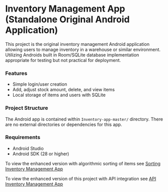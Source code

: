 # Inventory Management App (Standalone Original Android Application)
This project is the original inventory management Android application allowing users to manage inventory in a warehouse or similar environment. Utilizing Androids built in Room/SQLite database implementation appropriate for testing but not practical for deployment.


### Features
- Simple login/user creation
- Add, adjust stock amount, delete, and view items
- Local storage of items and users with SQLite


### Project Structure
The Android app is contained within `Inventory-app-master/` directory. There are no external directories or dependencies for this app.


### Requirements
- Android Studio
- Android SDK (28 or higher)


To view the enhanced version with algorithmic sorting of items see [Sorting Inventory Management App](https://github.com/johnathanki/johnathanki.github.io/blob/main/Artifact_2/enhanced/)

To view the enhanced version of this project with API integration see [API Inventory Management App](https://github.com/johnathanki/johnathanki.github.io/blob/main/Artifact_3/enhanced/)


